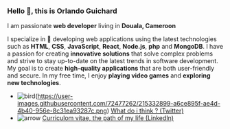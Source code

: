 ### Hello 👋, this is Orlando Guichard

I am passionate **web developer** living in **Douala, Cameroon**

I specialize in 🔭 developing web applications using the latest technologies such as **HTML**, **CSS**, **JavaScript**, **React**, **Node.js**, **php** and **MongoDB**. I have a passion for creating **innovative solutions** that solve complex problems and strive to stay up-to-date on the latest trends in software development. My goal is to create **high-quality applications** that are both user-friendly and secure. In my free time, I enjoy **playing video games** and **exploring new technologies**.

* ![bird][1f426](https://user-images.githubusercontent.com/72477262/215332899-a6ce895f-ae4d-4b40-956e-8c31ea93287c.png) [What do i think ? (Twitter)][]
* ![arrow][1f3f9] [Curriculom vitae, the path of my life (LinkedIn)][]

[What do i think ? (Twitter)]: https://twitter.com/orlando_guich
[Curriculom vitae, the path of my life (LinkedIn)]: https://www.linkedin.com/in/orlando-guychard-731a15201
[1f426]: https://user-images.githubusercontent.com/72477262/215332899-a6ce895f-ae4d-4b40-956e-8c31ea93287c.png
[1f3f9]: "https://user-images.githubusercontent.com/72477262/215333501-0fda91ba-3650-4bb0-81bc-a76de3131600.png"
